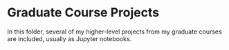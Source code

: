 # Graduate Course Projects

In this folder, several of my higher-level projects from my graduate courses are included, usually as Jupyter notebooks.
